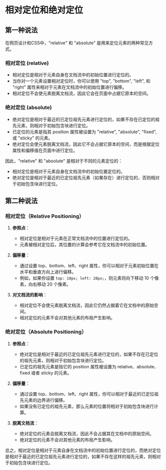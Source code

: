 # 相对定位和绝对定位

## 第一种说法

在网页设计和CSS中，"relative" 和 "absolute" 是用来定位元素的两种常见方式。

### 相对定位 (relative)

- 相对定位是相对于元素自身在文档流中的初始位置进行定位的。
- 当你对一个元素设置相对定位时，你可以使用 "top", "bottom", "left", 和 "right" 属性来相对于元素在文档流中的初始位置进行偏移。
- 相对定位不会使元素脱离文档流，因此它会在页面中占据它原本的空间。

### 绝对定位 (absolute)

- 绝对定位是相对于最近的已定位祖先元素进行定位的，如果不存在已定位的祖先元素，则相对于初始包含块进行定位。
- 已定位的元素是指其 position 属性被设置为 "relative", "absolute", "fixed", 或 "sticky" 的元素。
- 绝对定位会使元素脱离文档流，因此它不会占据它原本的空间，而是根据定位属性和偏移值在页面中进行定位。

因此，"relative" 和 "absolute" 是相对于不同的元素定位的：

- 相对定位是相对于元素自身在文档流中的初始位置定位的。
- 绝对定位是相对于最近的已定位祖先元素（如果存在）进行定位的，否则相对于初始包含块进行定位。

## 第二种说法

### 相对定位（Relative Positioning）

1. **参照点**：
   - 相对定位是相对于元素在正常文档流中的位置进行定位的。
   - 元素被相对定位后，其位置的计算会参考它在文档流中的初始位置。

2. **偏移量**：
   - 通过设置 top、bottom、left、right 属性，你可以相对于元素初始位置在水平和垂直方向上进行偏移。
   - 例如，如果你设置 `top: 10px; left: 20px;`，则元素将向下移动 10 个像素，向右移动 20 个像素。

3. **对文档流的影响**：
   - 相对定位不会使元素脱离文档流，因此它仍然占据着它在文档中的原始空间。
   - 相对定位的元素不会对其他元素的布局产生影响。

### 绝对定位（Absolute Positioning）

1. **参照点**：
   - 绝对定位是相对于最近的已定位祖先元素进行定位的，如果不存在已定位的祖先元素，则相对于初始包含块进行定位。
   - 已定位的祖先元素是指它的 position 属性被设置为 relative、absolute、fixed 或者 sticky 的元素。

2. **偏移量**：
   - 通过设置 top、bottom、left、right 属性，你可以相对于最近的已定位祖先元素的边界进行偏移。
   - 如果没有已定位的祖先元素，那么元素的位置将相对于初始包含块进行计算。

3. **脱离文档流**：
   - 绝对定位的元素会脱离文档流，因此不会占据其在文档中的原始空间。
   - 绝对定位的元素不会对其他元素的布局产生影响。

总之，相对定位是相对于元素自身在文档流中的初始位置进行定位的，而绝对定位是相对于最近的已定位祖先元素进行定位的，如果不存在这样的祖先元素，则相对于初始包含块进行定位。